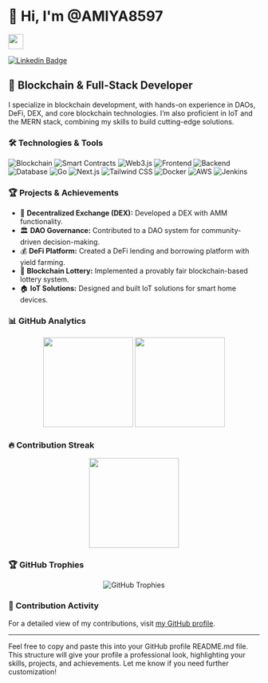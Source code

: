 
# 👋 Hi, I'm @AMIYA8597

<a href="https://amiya8597.github.io/" target="text-decoration:none"><img height="30" src="https://img.shields.io/badge/My%20Portfolio%20%E2%86%92-gray.svg?colorA=655BE1&colorB=4F44D6&style=for-the-badge"/></a>

[![Linkedin Badge](https://img.shields.io/badge/-Amiya-blue?style=flat-square&logo=Linkedin&logoColor=white&link=https://www.linkedin.com/in/amiya-chowdhury74765/)](https://www.linkedin.com/in/amiya-chowdhury74765/)


## 🚀 Blockchain & Full-Stack Developer

I specialize in blockchain development, with hands-on experience in DAOs, DeFi, DEX, and core blockchain technologies. I’m also proficient in IoT and the MERN stack, combining my skills to build cutting-edge solutions.

### 🛠️ Technologies & Tools

![Blockchain](https://img.shields.io/badge/Blockchain-Ethereum-informational?style=flat&logo=ethereum&logoColor=white&color=3bac3a)
![Smart Contracts](https://img.shields.io/badge/Smart_Contracts-Solidity-informational?style=flat&logo=solidity&logoColor=white&color=3bac3a)
![Web3.js](https://img.shields.io/badge/Web3.js-informational?style=flat&logo=web3dotjs&logoColor=white&color=3bac3a)
![Frontend](https://img.shields.io/badge/Frontend-React-informational?style=flat&logo=react&logoColor=white&color=3bac3a)
![Backend](https://img.shields.io/badge/Backend-Node.js-informational?style=flat&logo=node.js&logoColor=white&color=3bac3a)
![Database](https://img.shields.io/badge/Database-MongoDB-informational?style=flat&logo=mongodb&logoColor=white&color=3bac3a)
![Go](https://img.shields.io/badge/go-%2300ADD8.svg?style=for-the-badge&logo=go&logoColor=white)
![Next.js](https://img.shields.io/badge/Next-black?style=for-the-badge&logo=next.js&logoColor=white)
![Tailwind CSS](https://img.shields.io/badge/tailwindcss-%2338B2AC.svg?style=for-the-badge&logo=tailwind-css&logoColor=white)
![Docker](https://img.shields.io/badge/docker-%230db7ed.svg?style=for-the-badge&logo=docker&logoColor=white)
![AWS](https://img.shields.io/badge/AWS-%23FF9900.svg?style=for-the-badge&logo=amazon-aws&logoColor=white)
![Jenkins](https://img.shields.io/badge/jenkins-%232C5263.svg?style=for-the-badge&logo=jenkins&logoColor=white)

### 🏆 Projects & Achievements

- 🔗 **Decentralized Exchange (DEX):** Developed a DEX with AMM functionality.
- 🏛️ **DAO Governance:** Contributed to a DAO system for community-driven decision-making.
- 💰 **DeFi Platform:** Created a DeFi lending and borrowing platform with yield farming.
- 🎰 **Blockchain Lottery:** Implemented a provably fair blockchain-based lottery system.
- 🏠 **IoT Solutions:** Designed and built IoT solutions for smart home devices.

### 📊 GitHub Analytics

<p align="center">
  <img height="180em" src="https://github-readme-stats-eight-theta.vercel.app/api?username=AMIYA8597&show_icons=true&theme=algolia&include_all_commits=true&count_private=true"/>
  <img height="180em" src="https://github-readme-stats-eight-theta.vercel.app/api/top-langs/?username=AMIYA8597&layout=compact&langs_count=8&theme=algolia"/>
</p>

### 🔥 Contribution Streak

<p align="center">
  <img height="180em" src="https://github-readme-streak-stats.herokuapp.com/?user=AMIYA8597&theme=algolia"/>
</p>

### 🏆 GitHub Trophies

<p align="center">
  <img src="https://github-profile-trophy.vercel.app/?username=AMIYA8597&theme=nord&column=7" alt="GitHub Trophies"/>
</p>

### 📅 Contribution Activity

For a detailed view of my contributions, visit [my GitHub profile](https://github.com/AMIYA8597?tab=repositories).

---

Feel free to copy and paste this into your GitHub profile README.md file. This structure will give your profile a professional look, highlighting your skills, projects, and achievements. Let me know if you need further customization!
